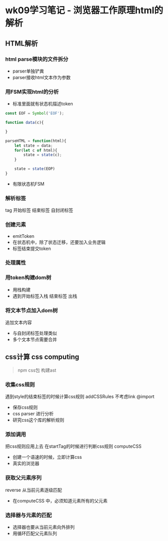 # wk09学习笔记 - 浏览器工作原理html的解析

## HTML解析
### html parse模块的文件拆分
- parser单独铲粪
- parser接收html文本作为参数

### 用FSM实现html的分析
- 标准里面就有状态机描述token
```js
const EOF = Symbol('EOF');

function data(c){

}

parseHTML = function(html){
    let state = data;
    for(let c of html){
        state = state(c);
    }

    state = state(EOP)
}
```
- 有限状态机FSM

### 解析标签
tag 开始标签 结束标签 自封闭标签

### 创建元素
- emitToken
- 在状态机中，除了状态迁移，还要加入业务逻辑
- 标签结束提交token

### 处理属性

### 用token构建dom树
- 用栈构建
- 遇到开始标签入栈 结束标签 出栈
  

### 将文本节点加入dom树
追加文本内容
- 与自封闭标签处理类似
- 多个文本节点需要合并

## css计算 css computing
> npm css包 构建ast
### 收集css规则
遇到style的结束标签的时候计算css规则 addCSSRules
不考虑link @import
- 保存css规则
- css parser 进行分析
- 研究css这个库的解析规则

### 添加调用
把css规则应用上去 在startTag的时候进行判断css规则 computeCSS
- 创建一个语速的时候，立即计算css
- 真实的浏览器

### 获取父元素序列
reverse 
从当前元素逐级匹配
- 在computeCSS 中，必须知道元素所有的父元素

### 选择器与元素的匹配
- 选择器也要从当前元素向外排列
- 用循环匹配父元素队列
